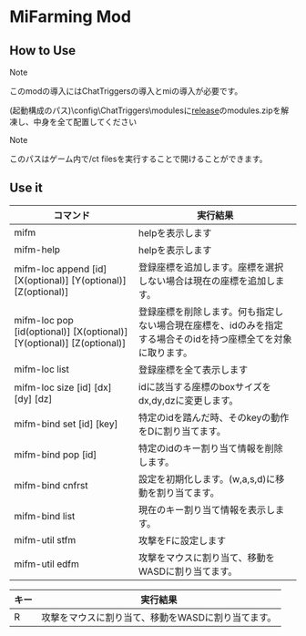 # MiFarming Mod

## How to Use

> [!note]
> このmodの導入にはChatTriggersの導入とmiの導入が必要です。

(起動構成のパス)\config\ChatTriggers\modulesに[release](https://github.com/sleeping-mikan/ctjs-mi-mod/releases/)のmodules.zipを解凍し、中身を全て配置してください

> [!note]
> このパスはゲーム内で/ct filesを実行することで開けることができます。

## Use it

|コマンド|実行結果|
|----|----|
|mifm|helpを表示します|
|mifm-help|helpを表示します|
|mifm-loc append [id] [X(optional)] [Y(optional)] [Z(optional)]|登録座標を追加します。座標を選択しない場合は現在の座標を追加します。|
|mifm-loc pop [id(optional)] [X(optional)] [Y(optional)] [Z(optional)]|登録座標を削除します。何も指定しない場合現在座標を、idのみを指定する場合そのidを持つ座標全てを対象に取ります。|
|mifm-loc list|登録座標を全て表示します|
|mifm-loc size [id] [dx] [dy] [dz]|idに該当する座標のboxサイズをdx,dy,dzに変更します。|
|mifm-bind set [id] [key]|特定のidを踏んだ時、そのkeyの動作をDに割り当てます。|
|mifm-bind pop [id]|特定のidのキー割り当て情報を削除します。|
|mifm-bind cnfrst|設定を初期化します。(w,a,s,d)に移動を割り当てます。|
|mifm-bind list|現在のキー割り当て情報を表示します。|
|mifm-util stfm|攻撃をFに設定します|
|mifm-util edfm|攻撃をマウスに割り当て、移動をWASDに割り当てます。|

|キー|実行結果|
|----|----|
|R|攻撃をマウスに割り当て、移動をWASDに割り当てます。|